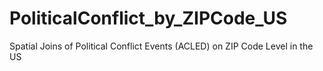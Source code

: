 # PoliticalConflict_by_ZIPCode_US
Spatial Joins of Political Conflict Events (ACLED) on ZIP Code Level in the US 
